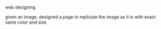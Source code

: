 web designing

given an image, designed a page to replicate the image as it is with exact same color and size
